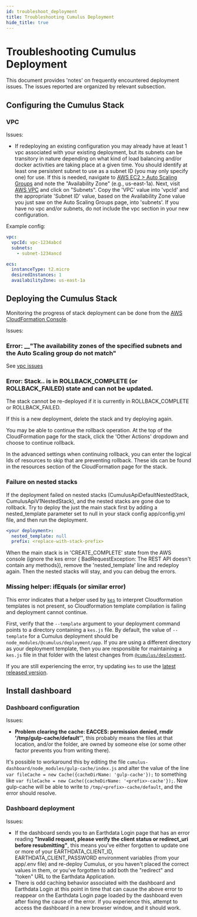 ```yaml
---
id: troubleshoot_deployment
title: Troubleshooting Cumulus Deployment
hide_title: true
---
```


# Troubleshooting Cumulus Deployment

This document provides 'notes' on frequently encountered deployment issues. The issues reported are organized by relevant subsection.

## Configuring the Cumulus Stack

### VPC

Issues:

- If redeploying an existing configuration you may already have at least 1 vpc associated with your existing deployment, but its subnets can be transitory in nature depending on what kind of load balancing and/or docker activities are taking place at a given time.  You should  identify at least one persistent subnet to use as a subnet ID (you may only specify one) for use.    If this is needed, navigate to  [AWS EC2 > Auto Scaling Groups](https://console.aws.amazon.com/ec2/autoscaling/home?region=us-east-1#AutoScalingGroups:view=details) and note the "Availability Zone" (e.g., us-east-1a). Next, visit [AWS VPC](https://console.aws.amazon.com/vpc/home) and click on "Subnets". Copy the 'VPC' value into 'vpcId' and the appropriate 'Subnet ID' value, based on the Availability Zone value you just saw on the Auto Scaling Groups page, into 'subnets'. If you have no vpc and/or subnets, do not include the vpc section in your new configuration.

Example config:

```yaml
vpc:
  vpcId: vpc-1234abcd
  subnets:
    - subnet-1234ancd

ecs:
  instanceType: t2.micro
  desiredInstances: 1
  availabilityZone: us-east-1a
```

## Deploying the Cumulus Stack

Monitoring the progress of stack deployment can be done from the [AWS CloudFormation Console](https://console.aws.amazon.com/cloudformation/home).

Issues:

### **Error:** __"The availability zones of the specified subnets and the Auto Scaling group do not match"

See [vpc issues](#vpc)

### Error: Stack.. is in ROLLBACK_COMPLETE (or ROLLBACK_FAILED) state and can not be updated.

The stack cannot be re-deployed if it is currently in ROLLBACK_COMPLETE or ROLLBACK_FAILED.

If this is a new deployment, delete the stack and try deploying again.

You may be able to continue the rollback operation. At the top of the CloudFormation page for the stack, click the 'Other Actions' dropdown and choose to continue rollback.

In the advanced settings when continuing rollback, you can enter the logical Ids of resources to skip that are preventing rollback. These ids can be found in the resources section of the CloudFormation page for the stack.

### Failure on nested stacks

If the deployment failed on nested stacks (CumulusApiDefaultNestedStack, CumulusApiV1NestedStack), and the nested stacks are gone due to rollback.  Try to deploy the just the main stack first by adding a nested_template parameter set to null in your stack config app/config.yml file, and then run the deployment.

```yaml
<your deployment>:
  nested_template: null
  prefix: <replace-with-stack-prefix>
```

When the main stack is in 'CREATE_COMPLETE' state from the AWS console (ignore the kes error { BadRequestException: The REST API doesn't contain any methods}), remove the 'nested_template' line and redeploy again.  Then the nested stacks will stay, and you can debug the errors.

### Missing helper: ifEquals (or similar error)

This error indicates that a helper used by [`kes`](https://github.com/developmentseed/kes) to interpret Cloudformation templates is not present, so Cloudformation template compilation is failing and deployment cannot continue.

First, verify that the `--template` argument to your deployment command points to a directory containing a `kes.js` file. By default, the value of `--template` for a Cumulus deployment should be `node_modules/@cumulus/deployment/app`. If you are using a different directory as your deployment template, then you are responsible for maintaining a `kes.js` file in that folder with the latest changes from [`@cumulus/deployment`](https://github.com/nasa/cumulus/blob/master/packages/deployment/lib/kes.js).

If you are still experiencing the error, try updating `kes` to use the [latest released version](https://github.com/developmentseed/kes/releases).

## Install dashboard

### Dashboard configuration

Issues:

- __Problem clearing the cache: EACCES: permission denied, rmdir '/tmp/gulp-cache/default'__", this probably means the files at that location, and/or the folder, are owned by someone else (or some other factor prevents you from writing there).

It's possible to workaround this by editing the file `cumulus-dashboard/node_modules/gulp-cache/index.js` and alter the value of the line `var fileCache = new Cache({cacheDirName: 'gulp-cache'});` to something like `var fileCache = new Cache({cacheDirName: '<prefix>-cache'});`. Now gulp-cache will be able to write to `/tmp/<prefix>-cache/default`, and the error should resolve.

### Dashboard deployment

Issues:

- If the dashboard sends you to an Earthdata Login page that has an error reading __"Invalid request, please verify the client status or redirect_uri before resubmitting"__, this means you've either forgotten to update one or more of your EARTHDATA_CLIENT_ID, EARTHDATA_CLIENT_PASSWORD environment variables (from your app/.env file) and re-deploy Cumulus, or you haven't placed the correct values in them, or you've forgotten to add both the "redirect" and "token" URL to the Earthdata Application.
- There is odd caching behavior associated with the dashboard and Earthdata Login at this point in time that can cause the above error to reappear on the Earthdata Login page loaded by the dashboard even after fixing the cause of the error. If you experience this, attempt to access the dashboard in a new browser window, and it should work.
